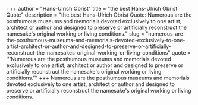 +++
author = "Hans-Ulrich Obrist"
title = "the best Hans-Ulrich Obrist Quote"
description = "the best Hans-Ulrich Obrist Quote: Numerous are the posthumous museums and memorials devoted exclusively to one artist, architect or author and designed to preserve or artificially reconstruct the namesake's original working or living conditions."
slug = "numerous-are-the-posthumous-museums-and-memorials-devoted-exclusively-to-one-artist-architect-or-author-and-designed-to-preserve-or-artificially-reconstruct-the-namesakes-original-working-or-living-conditions"
quote = '''Numerous are the posthumous museums and memorials devoted exclusively to one artist, architect or author and designed to preserve or artificially reconstruct the namesake's original working or living conditions.'''
+++
Numerous are the posthumous museums and memorials devoted exclusively to one artist, architect or author and designed to preserve or artificially reconstruct the namesake's original working or living conditions.
